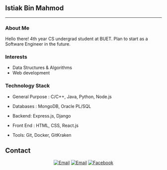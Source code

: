 ## Istiak Bin Mahmod ##
---

### About Me

Hello there! 4th year CS undergrad student at BUET. Plan to start as a Software Engineer in the future.

### Interests
- Data Structures & Algorithms
- Web development


### Technology Stack ###
- General Purpose : 
   C/C++, Java, Python, Node.js

- Databases : 
   MongoDB, Oracle PL/SQL

- Backend:
   Express.js, Django
   
- Front End : 
  HTML, CSS, React.js

- Tools:
   Git, Docker, GitKraken
  

## Contact ##
<p align="center">
<a href="mailto:masumk086@gmail.com"><img alt="Email" src="https://img.shields.io/badge/Gmail-masumk086@gmail.com-red?style=flat&logo=gmail"></a>
<a href="mailto:istiakmahmod842@gmail.com"><img alt="Email" src="https://img.shields.io/badge/Gmail-istiakmahmod842@gmail.com-red?style=flat&logo=gmail"></a>
<a href="https://www.facebook.com/istiakbin.mahmud/"><img alt="Facebook" src="https://img.shields.io/badge/Facebook-Istiak Bin Mahmod-blue?style=flat&logo=facebook"></a>
</p>
